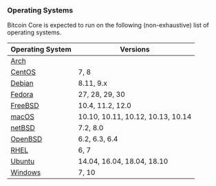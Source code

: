 ### Operating Systems

Bitcoin Core is expected to run on the following (non-exhaustive) list of operating systems.

| Operating System | Versions |
| --- | --- |
| [Arch](https://www.archlinux.org) | |
| [CentOS](https://www.centos.org) | 7, 8 |
| [Debian](https://www.debian.org) | 8.11, 9.x |
| [Fedora](https://getfedora.org) | 27, 28, 29, 30 |
| [FreeBSD](https://www.freebsd.org) | 10.4, 11.2, 12.0 |
| [macOS](https://www.apple.com/au/macos) | 10.10, 10.11, 10.12, 10.13, 10.14 |
| [netBSD](https://www.netbsd.org) | 7.2, 8.0 |
| [OpenBSD](https://www.openbsd.org) | 6.2, 6.3, 6.4 |
| [RHEL](https://www.redhat.com/en/technologies/linux-platforms/enterprise-linux) | 6, 7 |
| [Ubuntu](https://www.ubuntu.com) | 14.04, 16.04, 18.04, 18.10 |
| [Windows](https://developer.microsoft.com/en-us/microsoft-edge/tools/vms) | 7, 10 |
